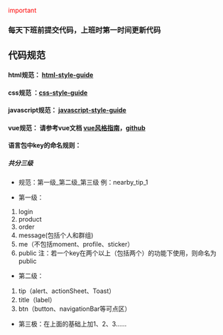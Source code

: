 <font color=red>important </font> 
<h3>每天下班前提交代码，上班时第一时间更新代码</h3>



## 代码规范
#### html规范： [html-style-guide](https://github.com/onlyH/Style-Guide/blob/master/html-style-guide.md)
#### css规范 ：[css-style-guide](https://github.com/onlyH/Style-Guide/blob/master/css-style-guide.md)
#### javascript规范： [javascript-style-guide](https://github.com/onlyH/Style-Guide/blob/master/css-style-guide.md)
#### vue规范： 请参考vue文档 [vue风格指南](https://cn.vuejs.org/v2/style-guide/)，[github](https://github.com/pablohpsilva/vuejs-component-style-guide/blob/master/README-CN.md)
#### 语言包中key的命名规则：

##### 共分三级
- 规范：第一级_第二级_第三级
例：nearby_tip_1

- 第一级：
1. login
2. product
3. order
10. message(包括个人和群组)
11. me（不包括moment、profile、sticker）
12. public
注：若一个key在两个以上（包括两个）的功能下使用，则命名为public

- 第二级：
1. tip（alert、actionSheet、Toast）
2. title（label）
3. btn（button、navigationBar等可点区）

- 第三极：在上面的基础上加1、2、3……
